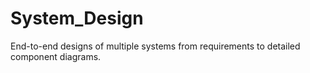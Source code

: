 # System_Design
End-to-end designs of multiple systems from requirements to detailed component diagrams.
